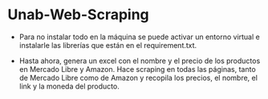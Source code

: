 # Unab-Web-Scraping

* Para no instalar todo en la máquina se puede activar un entorno virtual e instalarle las librerías que están en el requirement.txt.

* Hasta ahora, genera un excel con el nombre y el precio de los productos en Mercado Libre y Amazon. Hace scraping en todas las páginas, tanto de Mercado Libre como de Amazon y recopila los precios, el nombre, el link y la moneda del producto.
